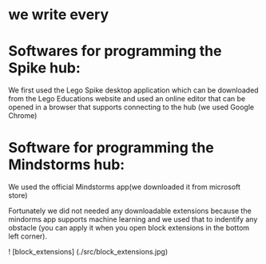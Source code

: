 # we write every 

# Softwares for programming the Spike hub:

We first used the Lego Spike desktop application which can be downloaded from the Lego Educations website 
and used an online editor that can be opened in a browser that supports connecting to the hub (we used Google Chrome)

# Software for programming the Mindstorms hub:

We used the official Mindstorms app(we downloaded it from microsoft store)

Fortunately we did not needed any downloadable extensions because the mindorms app supports machine learning and we used that
to indentify any obstacle (you can apply it when you open block extensions in the bottom left corner).

! [block_extensions] (./src/block_extensions.jpg)
